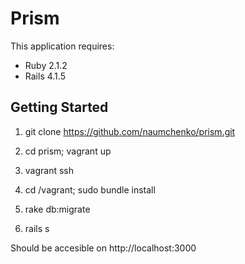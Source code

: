 Prism
================
This application requires:

- Ruby 2.1.2
- Rails 4.1.5

Getting Started
---------------

1) git clone https://github.com/naumchenko/prism.git

2) cd prism; vagrant up

3) vagrant ssh

4) cd /vagrant; sudo bundle install

5) rake db:migrate

6) rails s

Should be accesible on http://localhost:3000




